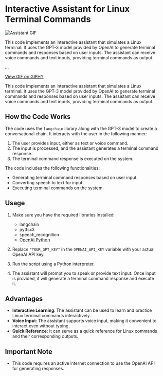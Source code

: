 # Interactive Assistant for Linux Terminal Commands

![Assistant GIF](https://media.giphy.com/media/5k5vZwRFZR5aZeniqb/giphy.gif)

This code implements an interactive assistant that simulates a Linux terminal. It uses the GPT-3 model provided by OpenAI to generate terminal commands and responses based on user inputs. The assistant can receive voice commands and text inputs, providing terminal commands as output.

...

[View GIF on GIPHY](https://giphy.com/gifs/content-jasper-ai-5k5vZwRFZR5aZeniqb)

This code implements an interactive assistant that simulates a Linux terminal. It uses the GPT-3 model provided by OpenAI to generate terminal commands and responses based on user inputs. The assistant can receive voice commands and text inputs, providing terminal commands as output.

## How the Code Works

The code uses the `langchain` library along with the GPT-3 model to create a conversational chain. It interacts with the user in the following manner:
1. The user provides input, either as text or voice command.
2. The input is processed, and the assistant generates a terminal command response.
3. The terminal command response is executed on the system.

The code includes the following functionalities:
- Generating terminal command responses based on user input.
- Converting speech to text for input.
- Executing terminal commands on the system.

## Usage

1. Make sure you have the required libraries installed:
   - langchain
   - pyttsx3
   - speech_recognition
   - [OpenAI Python](https://github.com/openai/openai-python)

2. Replace `"YOUR_GPT_KEY"` in the `OPENAI_API_KEY` variable with your actual OpenAI API key.

3. Run the script using a Python interpreter.

4. The assistant will prompt you to speak or provide text input. Once input is provided, it will generate a terminal command response and execute it.

## Advantages

- **Interactive Learning**: The assistant can be used to learn and practice Linux terminal commands interactively.
- **Voice Input**: The assistant supports voice input, making it convenient to interact even without typing.
- **Quick Reference**: It can serve as a quick reference for Linux commands and their corresponding outputs.

## Important Note

- This code requires an active internet connection to use the OpenAI API for generating responses.
